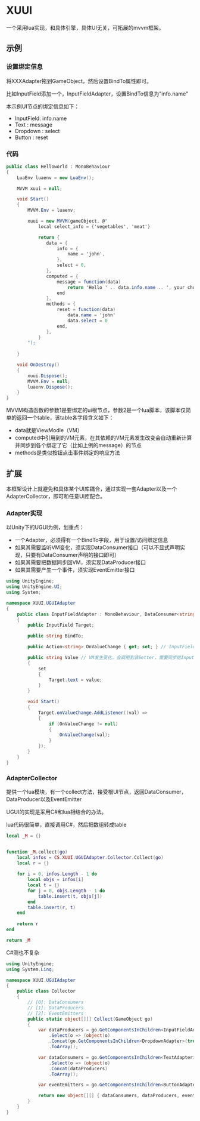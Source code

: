 # XUUI

一个采用lua实现，和具体引擎，具体UI无关，可拓展的mvvm框架。

## 示例

### 设置绑定信息

将XXXAdapter拖到GameObject，然后设置BindTo属性即可。

比如InputField添加一个，InputFieldAdapter，设置BindTo信息为"info.name"

本示例UI节点的绑定信息如下：

* InputField: info.name
* Text      : message
* Dropdown  : select
* Button    : reset

### 代码

~~~csharp
public class Helloworld : MonoBehaviour
{
    LuaEnv luaenv = new LuaEnv();

    MVVM xuui = null;

    void Start()
    {
        MVVM.Env = luaenv;

        xuui = new MVVM(gameObject, @"
            local select_info = {'vegetables', 'meat'}

            return {
               data = {
	               info = {
                       name = 'john',
                   },
	               select = 0,
               },
               computed = {
	               message = function(data)
		               return 'Hello ' .. data.info.name .. ', your choice is ' .. tostring(select_info[data.select + 1])
	               end
               },
               methods = {
	               reset = function(data)
		               data.name = 'john'
		               data.select = 0
	               end,
               },
            }
        ");
        
    }

    void OnDestroy()
    {
        xuui.Dispose();
        MVVM.Env = null;
        luaenv.Dispose();
    }
}
~~~

MVVM构造函数的参数1是要绑定的ui根节点，参数2是一个lua脚本，该脚本仅简单的返回一个table，该table各字段含义如下：

* data就是ViewModle（VM）
* computed中引用到的VM元素，在其依赖的VM元素发生改变会自动重新计算并同步到各个绑定了它（比如上例的message）的节点
* methods是类似按钮点击事件绑定的响应方法


## 扩展

本框架设计上就避免和具体某个UI库耦合，通过实现一套Adapter以及一个AdapterCollector，即可和任意UI库配合。

### Adapter实现

以Unity下的UGUI为例，划重点：

* 一个Adapter，必须得有一个BindTo字段，用于设置/访问绑定信息
* 如果其需要监听VM变化，须实现DataConsumer接口（可以不显式声明实现，只要有DataConsumer声明的接口即可）
* 如果其需要把数据同步回VM，须实现DataProducer接口
* 如果其需要产生一个事件，须实现EventEmitter接口

~~~csharp
using UnityEngine;
using UnityEngine.UI;
using System;

namespace XUUI.UGUIAdapter
{
    public class InputFieldAdapter : MonoBehaviour, DataConsumer<string>, DataProducer<string>
    {
        public InputField Target;

        public string BindTo;

        public Action<string> OnValueChange { get; set; } // InputField发生变化需要调用OnValueChange

        public string Value // VM发生变化，会调用到该Setter，需要同步给InputField
        {
            set
            {
                Target.text = value;
            }
        }

        void Start()
        {
            Target.onValueChange.AddListener((val) =>
            {
                if (OnValueChange != null)
                {
                    OnValueChange(val);
                }
            });
        }
    }
}
~~~

### AdapterCollector

提供一个lua模块，有一个collect方法，接受根UI节点，返回DataConsumer，DataProducer以及EventEmitter

UGUI的实现是采用C#和lua相结合的办法。

lua代码很简单，直接调用C#，然后把数组转成table

~~~lua
local _M = {}


function _M.collect(go)
    local infos = CS.XUUI.UGUIAdapter.Collector.Collect(go)
	local r = {}
	
	for i = 0, infos.Length - 1 do
	    local objs = infos[i]
        local t = {}
		for j = 0, objs.Length - 1 do
            table.insert(t, objs[j])
		end
        table.insert(r, t)
	end
    
    return r
end

return _M
~~~

C#测也不复杂

~~~csharp
using UnityEngine;
using System.Linq;

namespace XUUI.UGUIAdapter
{
    public class Collector
    {
        // [0]: DataConsumers
        // [1]: DataProducers
        // [2]: EventEmitters
        public static object[][] Collect(GameObject go)
        {
            var dataProducers = go.GetComponentsInChildren<InputFieldAdapter>(true)
                .Select(o => (object)o)
                .Concat(go.GetComponentsInChildren<DropdownAdapter>(true))
                .ToArray();

            var dataConsumers = go.GetComponentsInChildren<TextAdapter>(true)
                .Select(o => (object)o)
                .Concat(dataProducers)
                .ToArray();

            var eventEmitters = go.GetComponentsInChildren<ButtonAdapter>(true).Select(o => (object)o).ToArray();

            return new object[][] { dataConsumers, dataProducers, eventEmitters };
        }
    }
}
~~~

